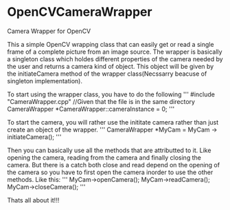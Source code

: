 # OpenCVCameraWrapper
Camera Wrapper for OpenCV

This a simple OpenCV wrapping class that can easily get or read a single frame of a complete picture from an image source. 
The wrapper is basically a singleton class which holdes different properties of the camera needed by the user and returns a camera kind of object. This object will be given by the initiateCamera method of the wrapper class(Necssarry beacuse of singleton implementation). 

To start using the wrapper class, you have to do the following
'''
#include "CameraWrapper.cpp" //Given that the file is in the same directory
CameraWrapper *CameraWrapper::cameraInstance = 0;
'''

To start the camera, you will rather use the inititate camera rather than just create an object of the wrapper. 
'''
CameraWrapper *MyCam = MyCam -> initiateCamera();
'''

Then you can basically use all the methods that are attributted to it. Like opening the camera, reading from the camera and finally closing the camera. But there is a catch both close and read depend on the opening of the camera so you have to first open the camera inorder to use the other methods. Like this:
'''
MyCam->openCamera();
MyCam->readCamera();
MyCam->closeCamera();
'''

Thats all about it!!!
